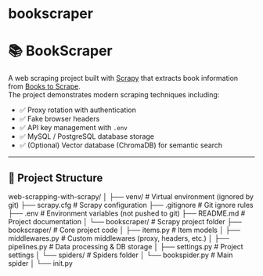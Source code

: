 # bookscraper

# 📚 BookScraper

A web scraping project built with [Scrapy](https://scrapy.org/) that extracts book information from [Books to Scrape](https://books.toscrape.com).  
The project demonstrates modern scraping techniques including:

- ✅ Proxy rotation with authentication
- ✅ Fake browser headers
- ✅ API key management with `.env`
- ✅ MySQL / PostgreSQL database storage
- ✅ (Optional) Vector database (ChromaDB) for semantic search

---

## 📂 Project Structure

web-scrapping-with-scrapy/
│
├── venv/ # Virtual environment (ignored by git)
├── scrapy.cfg # Scrapy configuration
├── .gitignore # Git ignore rules
├── .env # Environment variables (not pushed to git)
├── README.md # Project documentation
│
└── bookscraper/ # Scrapy project folder
├── bookscraper/ # Core project code
│ ├── items.py # Item models
│ ├── middlewares.py # Custom middlewares (proxy, headers, etc.)
│ ├── pipelines.py # Data processing & DB storage
│ ├── settings.py # Project settings
│ └── spiders/ # Spiders folder
│ └── bookspider.py # Main spider
│
└── init.py
